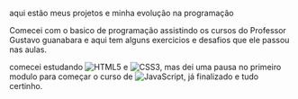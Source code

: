 aqui estão meus projetos e minha evolução na programação

Comecei com o basico de programação assistindo os cursos do Professor Gustavo guanabara e aqui tem alguns exercicios e desafios que ele passou nas aulas.

comecei estudando ![HTML5](https://img.shields.io/badge/html5-%23E34F26.svg?style=for-the-badge&logo=html5&logoColor=white) e ![CSS3](https://img.shields.io/badge/css3-%231572B6.svg?style=for-the-badge&logo=css3&logoColor=white), mas dei uma pausa no primeiro modulo para começar o curso de ![JavaScript](https://img.shields.io/badge/javascript-%23323330.svg?style=for-the-badge&logo=javascript&logoColor=%23F7DF1E), já finalizado e tudo certinho.